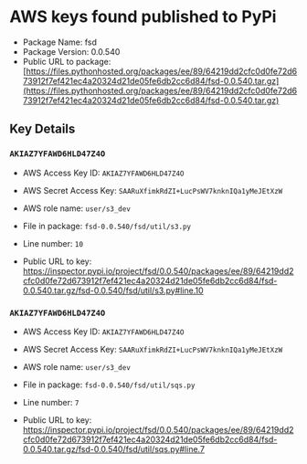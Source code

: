 # AWS keys found published to PyPi

* Package Name: fsd
* Package Version: 0.0.540
* Public URL to package: [https://files.pythonhosted.org/packages/ee/89/64219dd2cfc0d0fe72d673912f7ef421ec4a20324d21de05fe6db2cc6d84/fsd-0.0.540.tar.gz](https://files.pythonhosted.org/packages/ee/89/64219dd2cfc0d0fe72d673912f7ef421ec4a20324d21de05fe6db2cc6d84/fsd-0.0.540.tar.gz)

## Key Details

### `AKIAZ7YFAWD6HLD47Z4O`

* AWS Access Key ID: `AKIAZ7YFAWD6HLD47Z4O`
* AWS Secret Access Key: `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` 
* AWS role name: `user/s3_dev`
* File in package: `fsd-0.0.540/fsd/util/s3.py`
* Line number: `10`

* Public URL to key: https://inspector.pypi.io/project/fsd/0.0.540/packages/ee/89/64219dd2cfc0d0fe72d673912f7ef421ec4a20324d21de05fe6db2cc6d84/fsd-0.0.540.tar.gz/fsd-0.0.540/fsd/util/s3.py#line.10



### `AKIAZ7YFAWD6HLD47Z4O`

* AWS Access Key ID: `AKIAZ7YFAWD6HLD47Z4O`
* AWS Secret Access Key: `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` 
* AWS role name: `user/s3_dev`
* File in package: `fsd-0.0.540/fsd/util/sqs.py`
* Line number: `7`

* Public URL to key: https://inspector.pypi.io/project/fsd/0.0.540/packages/ee/89/64219dd2cfc0d0fe72d673912f7ef421ec4a20324d21de05fe6db2cc6d84/fsd-0.0.540.tar.gz/fsd-0.0.540/fsd/util/sqs.py#line.7


